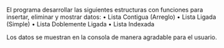 El programa desarrollar las siguientes estructuras con funciones para insertar, eliminar y
mostrar datos:
• Lista Contigua (Arreglo)
• Lista Ligada (Simple)
• Lista Doblemente Ligada
• Lista Indexada

Los datos se muestran en la consola de manera agradable para el usuario.
